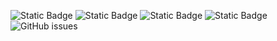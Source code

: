 ![Static Badge](https://img.shields.io/badge/blacklists-61-000000) ![Static Badge](https://img.shields.io/badge/blacklisted-2990359-cc0000) ![Static Badge](https://img.shields.io/badge/whitelisted-2254-00CC00) ![Static Badge](https://img.shields.io/badge/streaming_blacklist-28107-000000) ![GitHub issues](https://img.shields.io/github/issues/fabriziosalmi/blacklists)

